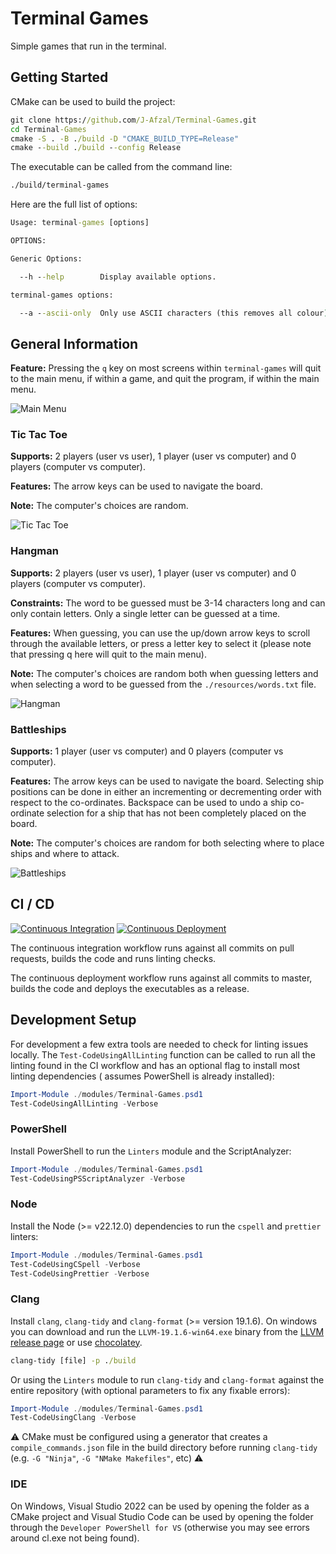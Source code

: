 # Terminal Games

Simple games that run in the terminal.

## Getting Started

CMake can be used to build the project:

```cmd
git clone https://github.com/J-Afzal/Terminal-Games.git
cd Terminal-Games
cmake -S . -B ./build -D "CMAKE_BUILD_TYPE=Release"
cmake --build ./build --config Release
```

The executable can be called from the command line:

```cmd
./build/terminal-games
```

Here are the full list of options:

```cmd
Usage: terminal-games [options]

OPTIONS:

Generic Options:

  --h --help        Display available options.

terminal-games options:

  --a --ascii-only  Only use ASCII characters (this removes all colour).
```

## General Information

**Feature:** Pressing the `q` key on most screens within `terminal-games` will quit to the main menu, if within a game, and quit
the program, if within the main menu.

![Main Menu](./resources/screenshots/main-menu.png "Main Menu")

### Tic Tac Toe

**Supports:** 2 players (user vs user), 1 player (user vs computer) and 0 players (computer vs computer).

**Features:** The arrow keys can be used to navigate the board.

**Note:** The computer's choices are random.

![Tic Tac Toe](./resources/screenshots/tic-tac-toe.png "Tic Tac Toe")

### Hangman

**Supports:** 2 players (user vs user), 1 player (user vs computer) and 0 players (computer vs computer).

**Constraints:** The word to be guessed must be 3-14 characters long and can only contain letters. Only a single letter can be
guessed at a time.

**Features:** When guessing, you can use the up/down arrow keys to scroll through the available letters, or press a letter key
to select it (please note that pressing q here will quit to the main menu).

**Note:** The computer's choices are random both when guessing letters and when selecting a word to be guessed from the
`./resources/words.txt` file.

![Hangman](./resources/screenshots/hangman.png "Hangman")

### Battleships

**Supports:** 1 player (user vs computer) and 0 players (computer vs computer).

**Features:** The arrow keys can be used to navigate the board. Selecting ship positions can be done in either an incrementing
or decrementing order with respect to the co-ordinates. Backspace can be used to undo a ship co-ordinate selection for a ship
that has not been completely placed on the board.

**Note:** The computer's choices are random for both selecting where to place ships and where to attack.

![Battleships](./resources/screenshots/battleships.png "Battleships")

## CI / CD

[![Continuous Integration](https://github.com/J-Afzal/Terminal-Games/actions/workflows/continuous_integration.yml/badge.svg)](https://github.com/J-Afzal/Terminal-Games/actions/workflows/continuous_integration.yml)
[![Continuous Deployment](https://github.com/J-Afzal/Terminal-Games/actions/workflows/continuous_deployment.yml/badge.svg)](https://github.com/J-Afzal/Terminal-Games/actions/workflows/continuous_deployment.yml)

The continuous integration workflow runs against all commits on pull requests, builds the code and runs linting checks.

The continuous deployment workflow runs against all commits to master, builds the code and deploys the executables as a release.

## Development Setup

For development a few extra tools are needed to check for linting issues locally. The `Test-CodeUsingAllLinting` function
can be called to run all the linting found in the CI workflow and has an optional flag to install most linting dependencies (
assumes PowerShell is already installed):

```ps1
Import-Module ./modules/Terminal-Games.psd1
Test-CodeUsingAllLinting -Verbose
```

### PowerShell

Install PowerShell to run the `Linters` module and the ScriptAnalyzer:

```ps1
Import-Module ./modules/Terminal-Games.psd1
Test-CodeUsingPSScriptAnalyzer -Verbose
```

### Node

Install the Node (>= v22.12.0) dependencies to run the `cspell` and `prettier` linters:

```ps1
Import-Module ./modules/Terminal-Games.psd1
Test-CodeUsingCSpell -Verbose
Test-CodeUsingPrettier -Verbose
```

### Clang

Install `clang`, `clang-tidy` and `clang-format` (>= version 19.1.6). On windows you can download and run the
`LLVM-19.1.6-win64.exe` binary from the [LLVM release page](https://github.com/llvm/llvm-project/releases/tag/llvmorg-19.1.6) or
use [chocolatey](https://community.chocolatey.org/packages/llvm).

```cmd
clang-tidy [file] -p ./build
```

Or using the `Linters` module to run `clang-tidy` and `clang-format` against the entire repository (with optional parameters to
fix any fixable errors):

```ps1
Import-Module ./modules/Terminal-Games.psd1
Test-CodeUsingClang -Verbose
```

:warning: CMake must be configured using a generator that creates a `compile_commands.json` file in the build directory before running
`clang-tidy` (e.g. `-G "Ninja"`, `-G "NMake Makefiles"`, etc) :warning:

### IDE

On Windows, Visual Studio 2022 can be used by opening the folder as a CMake project and Visual Studio Code can be used by
opening the folder through the `Developer PowerShell for VS` (otherwise you may see errors around cl.exe not being found).
